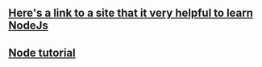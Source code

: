## [Here's a link to a site that it very helpful to learn NodeJs](https://nodeschool.io/)

## [Node tutorial](https://scotch.io/@nagasaiaytha/learn-nodejs-from-scratch)
